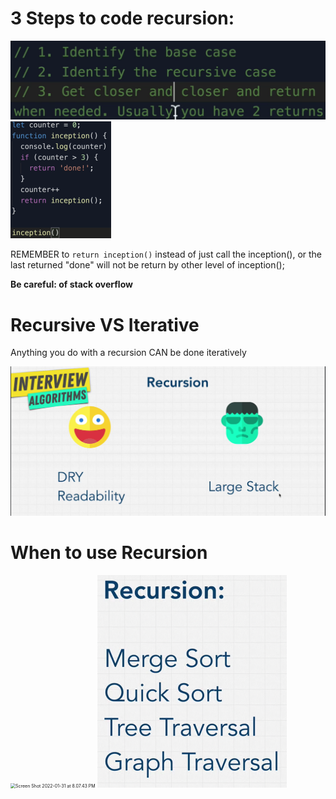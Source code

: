 # 3 Steps to code recursion:

<img src="Recursion.assets/Screen Shot 2022-01-31 at 7.21.55 PM.png" alt="Screen Shot 2022-01-31 at 7.21.55 PM" style="zoom:50%;" />

<img src="Recursion.assets/Screen Shot 2022-01-31 at 7.19.10 PM.png" alt="Screen Shot 2022-01-31 at 7.19.10 PM" style="zoom:25%;" />

REMEMBER to `return inception()` instead of just call the inception(), or the last returned "done" will not be return by other level of inception();

**Be careful: of stack overflow**

# Recursive VS Iterative

Anything you do with a recursion CAN be done iteratively

<img src="Recursion.assets/Screen Shot 2022-01-31 at 8.04.44 PM.png" alt="Screen Shot 2022-01-31 at 8.04.44 PM" style="zoom:50%;" />

# When to use Recursion

<img src="Recursion.assets/Screen Shot 2022-01-31 at 8.07.43 PM.png" alt="Screen Shot 2022-01-31 at 8.07.43 PM" style="zoom:50%;" />

<img src="Recursion.assets/Screen Shot 2022-01-31 at 8.21.21 PM.png" alt="Screen Shot 2022-01-31 at 8.21.21 PM" style="zoom:50%;" />